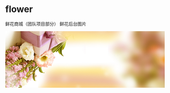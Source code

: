 # flower
鲜花商城（团队项目部分）
鲜花后台图片

![这里写图片描述](https://github.com/yingjiari/flower/blob/master/WedUI/src/main/webapp/img/7857875027eed54.jpg)

